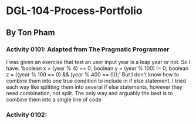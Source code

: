 # DGL-104-Process-Portfolio
## By Ton Pham

### Activity 0101:  Adapted from The Pragmatic Programmer
I was given an exercise that test an user input year is a leap year or not. So I have:
        'boolean x = (year % 4) == 0;
        boolean y = (year % 100) != 0;
        boolean z = ((year % 100 == 0) && (year % 400 == 0));'
But I don't know how to combine them into one true condition to include in if else statement. I tried each way like splitting them into several if else statements, however they need combination, not split. The only way and arguably the best is to combine them into a single line of code



### Activity 0102:  